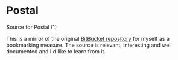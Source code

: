 # Postal

Source for Postal (1)

This is a mirror of the original [BitBucket repository](https://bitbucket.org/gopostal/postal-1-open-source) for myself as a bookmarking measure. The source is relevant, interesting and well documented and I'd like to learn from it.
